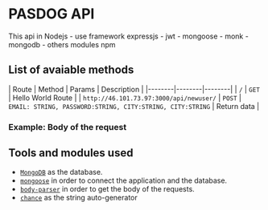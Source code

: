 # PASDOG API

This api in Nodejs - use framework expressjs - jwt - mongoose - monk - mongodb - others modules npm

## List of avaiable methods

| Route | Method | Params | Description |
|--------|--------|--------|
| `/` | `GET` | Hello World Route |
| `http://46.101.73.97:3000/api/newuser/` | `POST`  | `EMAIL: STRING, PASSWORD:STRING, CITY:STRING, CITY:STRING` | Return data |

### Example: Body of the request


## Tools and modules used

* [`MongoDB`](https://www.mongodb.com/) as the database.
* [`mongoose`](http://mongoosejs.com/) in order to connect the application and the database.
* [`body-parser`](https://www.npmjs.com/package/body-parser) in order to get the body of the requests.
* [`chance`](https://www.npmjs.com/package/chance) as the string auto-generator
